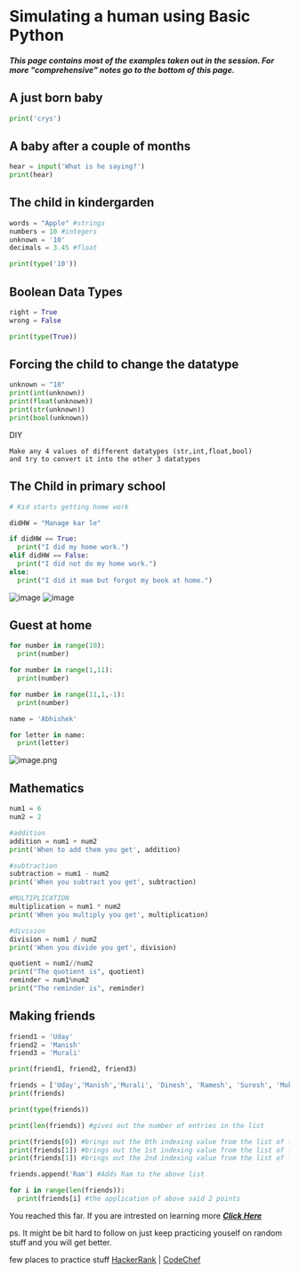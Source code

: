 # Simulating a human using Basic Python

##### This page contains most of the examples taken out in the session. For more "comprehensive" notes go to the bottom of this page.

## A just born baby
```python
print('crys')
```
## A baby after a couple of months
```python
hear = input('What is he saying?')
print(hear)
```
## The child in kindergarden
```python
words = "Apple" #strings
numbers = 10 #integers
unknown = '10'
decimals = 3.45 #float

print(type('10'))
```
## Boolean Data Types
```python
right = True
wrong = False

print(type(True))
```
## Forcing the child to change the datatype
```python
unknown = "10"
print(int(unknown))
print(float(unknown))
print(str(unknown))
print(bool(unknown))
```
DIY
```
Make any 4 values of different datatypes (str,int,float,bool)
and try to convert it into the other 3 datatypes
```
## The Child in primary school
```python
# Kid starts getting home work

didHW = "Manage kar le"

if didHW == True:
  print("I did my home work.")
elif didHW == False:
  print("I did not do my home work.")
else:
  print("I did it mam but forgot my book at home.")
```
![image](https://user-images.githubusercontent.com/85298075/207657419-c706e34f-7d18-4759-ac7f-8712d7e9baec.png)
![image](https://user-images.githubusercontent.com/85298075/207657494-20fd7f7c-c41e-4f30-ba7d-f8fbdfe858fb.png)

## Guest at home
```python
for number in range(10):
  print(number)
```
```python
for number in range(1,11):
  print(number)
```
```python
for number in range(11,1,-1):
  print(number)
```
```python
name = 'Abhishek'

for letter in name:
  print(letter)
```
![image.png](https://pypod.github.io/assets/images/img-018.png)
## Mathematics
```python
num1 = 6
num2 = 2

#addition
addition = num1 + num2
print('When to add them you get', addition)

#subtraction
subtraction = num1 - num2
print('When you subtract you get', subtraction)

#MULTIPLICATION
multiplication = num1 * num2
print('When you multiply you get', multiplication)

#division
division = num1 / num2
print('When you divide you get', division)

quotient = num1//num2
print("The quotient is", quotient)
reminder = num1%num2
print("The reminder is", reminder)
```
## Making friends
```python
friend1 = 'Uday'
friend2 = 'Manish'
friend3 = 'Murali'

print(friend1, friend2, friend3)

friends = ['Uday','Manish','Murali', 'Dinesh', 'Ramesh', 'Suresh', 'Mukesh', 'Rakesh']
print(friends)

print(type(friends))

print(len(friends)) #gives out the number of entries in the list

print(friends[0]) #brings out the 0th indexing value from the list of friends
print(friends[1]) #brings out the 1st indexing value from the list of friends
print(friends[1]) #brings out the 2nd indexing value from the list of friends

friends.append('Ram') #Adds Ram to the above list

for i in range(len(friends)):
  print(friends[i] #the application of above said 2 points
```

You reached this far. If you are intrested on learning more [***Click Here***](comprehensive)

ps. It might be bit hard to follow on just keep practicing youself on random stuff and you will get better.

few places to practice stuff
[HackerRank](https://www.hackerrank.com/access-account/) | [CodeChef](https://www.codechef.com/login)

